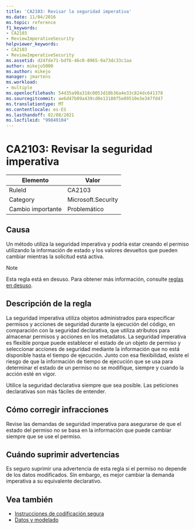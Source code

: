 ```yaml
---
title: 'CA2103: Revisar la seguridad imperativa'
ms.date: 11/04/2016
ms.topic: reference
f1_keywords:
- CA2103
- ReviewImperativeSecurity
helpviewer_keywords:
- CA2103
- ReviewImperativeSecurity
ms.assetid: d24fde71-bdf6-46c0-8965-9a73dc33c1aa
author: mikejo5000
ms.author: mikejo
manager: jmartens
ms.workload:
- multiple
ms.openlocfilehash: 54d35a98a318c0053d18b36a4e33c824dc641378
ms.sourcegitcommit: ae6d47b09a439cd0e13180f5e89510e3e347fd47
ms.translationtype: MT
ms.contentlocale: es-ES
ms.lasthandoff: 02/08/2021
ms.locfileid: "99849104"
---
```

# <a name="ca2103-review-imperative-security"></a>CA2103: Revisar la seguridad imperativa

|Elemento|Valor|
|-|-|
|RuleId|CA2103|
|Category|Microsoft.Security|
|Cambio importante|Problemático|

## <a name="cause"></a>Causa
Un método utiliza la seguridad imperativa y podría estar creando el permiso utilizando la información de estado y los valores devueltos que pueden cambiar mientras la solicitud está activa.

> [!NOTE]
> Esta regla está en desuso. Para obtener más información, consulte [reglas en desuso](fxcop-unported-deprecated-rules.md).

## <a name="rule-description"></a>Descripción de la regla

La seguridad imperativa utiliza objetos administrados para especificar permisos y acciones de seguridad durante la ejecución del código, en comparación con la seguridad declarativa, que utiliza atributos para almacenar permisos y acciones en los metadatos. La seguridad imperativa es flexible porque puede establecer el estado de un objeto de permiso y seleccionar acciones de seguridad mediante la información que no está disponible hasta el tiempo de ejecución. Junto con esa flexibilidad, existe el riesgo de que la información de tiempo de ejecución que se usa para determinar el estado de un permiso no se modifique, siempre y cuando la acción esté en vigor.

Utilice la seguridad declarativa siempre que sea posible. Las peticiones declarativas son más fáciles de entender.

## <a name="how-to-fix-violations"></a>Cómo corregir infracciones

Revise las demandas de seguridad imperativa para asegurarse de que el estado del permiso no se basa en la información que puede cambiar siempre que se use el permiso.

## <a name="when-to-suppress-warnings"></a>Cuándo suprimir advertencias

Es seguro suprimir una advertencia de esta regla si el permiso no depende de los datos modificados. Sin embargo, es mejor cambiar la demanda imperativa a su equivalente declarativo.

## <a name="see-also"></a>Vea también

- [Instrucciones de codificación segura](/dotnet/standard/security/secure-coding-guidelines)
- [Datos y modelado](/dotnet/framework/data/index)
